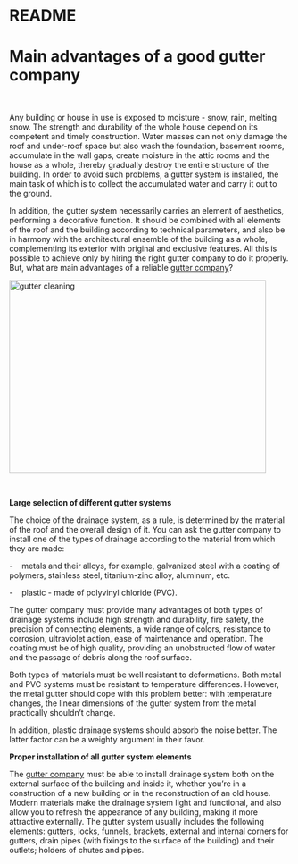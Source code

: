 # README

<h1><strong>Main advantages of a good gutter company</strong></h1>
&nbsp;

Any building or house in use is exposed to moisture - snow, rain, melting snow. The strength and durability of the whole house depend on its competent and timely construction. Water masses can not only damage the roof and under-roof space but also wash the foundation, basement rooms, accumulate in the wall gaps, create moisture in the attic rooms and the house as a whole, thereby gradually destroy the entire structure of the building. In order to avoid such problems, a gutter system is installed, the main task of which is to collect the accumulated water and carry it out to the ground.

In addition, the gutter system necessarily carries an element of aesthetics, performing a decorative function. It should be combined with all elements of the roof and the building according to technical parameters, and also be in harmony with the architectural ensemble of the building as a whole, complementing its exterior with original and exclusive features. All this is possible to achieve only by hiring the right gutter company to do it properly. But, what are main advantages of a reliable <a href="http://akrongutterrepair.com/">gutter company</a>?

<img class="size-medium wp-image-136 aligncenter" src="http://vacahomeshow.com/wp-content/uploads/2016/08/gutter-cleaning-460x345.jpg" alt="gutter cleaning" width="460" height="345" />

&nbsp;

<strong>Large selection of different gutter systems</strong>

The choice of the drainage system, as a rule, is determined by the material of the roof and the overall design of it. You can ask the gutter company to install one of the types of drainage according to the material from which they are made:

-    metals and their alloys, for example, galvanized steel with a coating of polymers, stainless steel, titanium-zinc alloy, aluminum, etc.

-    plastic - made of polyvinyl chloride (PVC).

The gutter company must provide many advantages of both types of drainage systems include high strength and durability, fire safety, the precision of connecting elements, a wide range of colors, resistance to corrosion, ultraviolet action, ease of maintenance and operation. The coating must be of high quality, providing an unobstructed flow of water and the passage of debris along the roof surface.

Both types of materials must be well resistant to deformations. Both metal and PVC systems must be resistant to temperature differences. However, the metal gutter should cope with this problem better: with temperature changes, the linear dimensions of the gutter system from the metal practically shouldn’t change.

In addition, plastic drainage systems should absorb the noise better. The latter factor can be a weighty argument in their favor.

<strong>Proper installation of all gutter system elements</strong>

The <a href="http://vacahomeshow.com/">gutter company</a> must be able to install drainage system both on the external surface of the building and inside it, whether you’re in a construction of a new building or in the reconstruction of an old house. Modern materials make the drainage system light and functional, and also allow you to refresh the appearance of any building, making it more attractive externally. The gutter system usually includes the following elements: gutters, locks, funnels, brackets, external and internal corners for gutters, drain pipes (with fixings to the surface of the building) and their outlets; holders of chutes and pipes.
